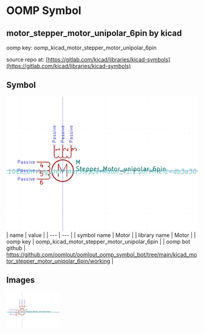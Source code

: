 # OOMP Symbol  
## motor_stepper_motor_unipolar_6pin  by kicad  
  
oomp key: oomp_kicad_motor_stepper_motor_unipolar_6pin  
  
source repo at: [https://gitlab.com/kicad/libraries/kicad-symbols](https://gitlab.com/kicad/libraries/kicad-symbols)  
## Symbol  
  
[![working.png](working_600.png)](working.png)  
| name | value | 
| --- | --- | 
| symbol name | Motor | 
| library name | Motor | 
| oomp key | oomp_kicad_motor_stepper_motor_unipolar_6pin | 
| oomp bot github | https://github.com/oomlout/oomlout_oomp_symbol_bot/tree/main/kicad_motor_stepper_motor_unipolar_6pin/working | 
## Images  
  
[![working.png](working_140.png)](working.png)  
